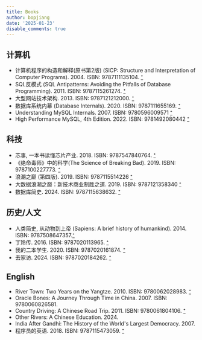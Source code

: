 ```yaml
---
title: Books
author: bopjiang
date: '2025-01-23'
disable_comments: true
---
```



## 计算机
- 计算机程序的构造和解释(原书第2版) (SICP: Structure and Interpretation of Computer Programs). 2004. ISBN: 9787111135104. [⁺](https://book.douban.com/subject/1148282/)
- SQL反模式 (SQL Antipatterns: Avoiding the Pitfalls of Database Programming). 2011. ISBN: 9787115261274. [⁺](https://book.douban.com/subject/6800774/)
- 大型网站技术架构. 2013. ISBN: 9787121212000. [⁺](https://book.douban.com/subject/25723064/)
- 数据库系统内幕 (Database Internals). 2020. ISBN: 9787111655169. [⁺](https://book.douban.com/subject/35078474/)
- Understanding MySQL Internals. 2007. ISBN: 9780596009571 [⁺](https://book.douban.com/subject/1924288/)
- High Performance MySQL, 4th Edition. 2022. ISBN: 9781492080442 [⁺](https://book.douban.com/subject/35319975/)

## 科技
- 芯事, 一本书读懂芯片产业. 2018. ISBN: 9787547840764. [⁺](https://book.douban.com/subject/30303192/)
- 《绝命毒师》中的科学(The Science of Breaking Bad). 2019. ISBN: 9787100227773. [⁺](https://book.douban.com/subject/36502893/)
- 浪潮之巅 (第四版). 2019. ISBN: 9787115514226 [⁺](https://book.douban.com/subject/33474750/)
- 大数据浪潮之巅：新技术商业制胜之道. 2019. ISBN: 9787121358340 [⁺](https://book.douban.com/subject/33372927/)
- 数据库简史. 2024. ISBN: 9787115638632. [⁺](https://book.douban.com/subject/36991187/)


## 历史/人文
- 人类简史, 从动物到上帝 (Sapiens: A brief history of humankind). 2014. ISBN: 9787508647357.[⁺](https://book.douban.com/subject/25985021/) 
- 丁玲传. 2016. ISBN: 9787020113965. [⁺](https://book.douban.com/subject/26907038/)
- 我的二本学生. 2020. ISBN: 9787020161874. [⁺](https://book.douban.com/subject/35050614/)
- 去家访. 2024. ISBN: 9787020184262. [⁺](https://book.douban.com/subject/36698410/)

## English
- River Town: Two Years on the Yangtze. 2010. ISBN: 9780062028983. [⁺](https://book.douban.com/subject/24763262/)
- Oracle Bones: A Journey Through Time in China. 2007. ISBN: 9780060826581.
- Country Driving: A Chinese Road Trip. 2011. ISBN: 9780061804106. [⁺](https://book.douban.com/subject/5978077/)
- Other Rivers: A Chinese Education. 2024.
- India After Gandhi: The History of the World's Largest Democracy. 2007.
- 程序员的英语. 2018. ISBN: 9787115473059. [⁺](https://book.douban.com/subject/30157131/)
